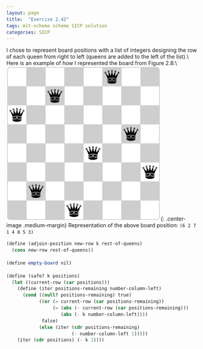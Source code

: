 ```yaml
---
layout: page
title:  "Exercise 2.42"
tags: mit-scheme scheme SICP solution
categories: SICP
---
```

I chose to represent board positions with a list of integers designing the row of each queen from right to left (queens are added to the left of the list).\\
Here is an example of how I represented the board from Figure 2.8:\\
![](/images/Ex2.42.svg ){: .center-image .medium-margin}
Representation of the above board position: `(6 2 7 1 4 8 5 3)`
```scheme
(define (adjoin-position new-row k rest-of-queens)
  (cons new-row rest-of-queens))

(define empty-board nil)

(define (safe? k positions)
  (let ((current-row (car positions)))
    (define (iter positions-remaining number-column-left)
      (cond ((null? positions-remaining) true)
            ((or (= current-row (car positions-remaining))
                 (= (abs (- current-row (car positions-remaining)))
                    (abs (- k number-column-left))))
             false)
            (else (iter (cdr positions-remaining)
                        (- number-column-left 1)))))
    (iter (cdr positions) (- k 1))))
```
